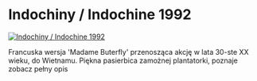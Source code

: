 Indochiny / Indochine 1992 
=============
[![Indochiny / Indochine 1992 ](http://vidos.pl/images/player.gif)](http://vidos.pl/indochiny-indochine-1992)

 Francuska wersja 'Madame Buterfly' przenosząca akcję w lata 30-ste XX wieku, do Wietnamu. Piękna pasierbica zamożnej plantatorki, poznaje zobacz pełny opis
